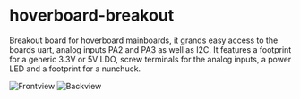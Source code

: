 # hoverboard-breakout

Breakout board for hoverboard mainboards, it grands easy access to the boards uart, analog inputs PA2 and PA3 as well as I2C. It features a footprint for a generic 3.3V or 5V LDO, 
screw terminals for the analog inputs, a power LED and a footprint for a nunchuck. 

![Frontview](https://raw.githubusercontent.com/Jan--Henrik/hoverboard-breakout/hoverboard-breakout-front.png)
![Backview](https://raw.githubusercontent.com/Jan--Henrik/hoverboard-breakout/hoverboard-breakout-front.png)


